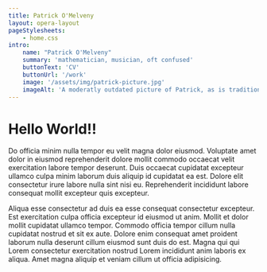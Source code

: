 ```yaml
---
title: Patrick O'Melveny
layout: opera-layout
pageStylesheets:
    - home.css
intro:
    name: "Patrick O'Melveny"
    summary: 'mathematician, musician, oft confused'
    buttonText: 'CV'
    buttonUrl: '/work'
    image: '/assets/img/patrick-picture.jpg'
    imageAlt: 'A moderatly outdated picture of Patrick, as is traditional.'
---
```


# Hello World!!

Do officia minim nulla tempor eu velit magna dolor eiusmod. Voluptate amet dolor in eiusmod reprehenderit dolore mollit commodo occaecat velit exercitation labore tempor deserunt. Duis occaecat cupidatat excepteur ullamco culpa minim laborum duis aliquip id cupidatat ea est. Dolore elit consectetur irure labore nulla sint nisi eu. Reprehenderit incididunt labore consequat mollit excepteur quis excepteur.

Aliqua esse consectetur ad duis ea esse consequat consectetur excepteur. Est exercitation culpa officia excepteur id eiusmod ut anim. Mollit et dolor mollit cupidatat ullamco tempor. Commodo officia tempor cillum nulla cupidatat nostrud et sit ex aute. Dolore enim consequat amet proident laborum nulla deserunt cillum eiusmod sunt duis do est. Magna qui qui Lorem consectetur exercitation nostrud Lorem incididunt anim laboris ex aliqua. Amet magna aliquip et veniam cillum ut officia adipisicing.